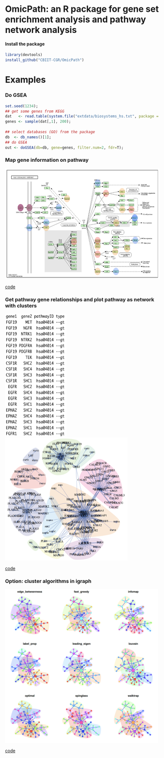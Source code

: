 # OmicPath: an R package for gene set enrichment analysis and pathway network analysis 
#### Install the package
```r
library(devtools)
install_github("CBIIT-CGR/OmicPath")
``` 
 
 
# Examples
### Do GSEA
```r
set.seed(1234);
## get some genes from KEGG 
dat   <- read.table(system.file("extdata/biosystems_hs.txt", package = "OmicPath"));
genes <- sample(dat[,1], 200);

## select databases (GO) from the package
db  <- db_names()[1];
## do GSEA
out <- doGSEA(db=db, gene=genes, filter.num=2, fdr=T);
``` 
 
### Map gene information on pathway
<img src="examples/02do_KEGGplot.png" width="650" height="360">
  
[code](examples/02do_KEGGplot.R)

### Get pathway gene relationships and plot pathway as network with clusters
<img src="examples/03data_network.png" width="200" height="400">  <img src="examples/03plot_network.png" width="400" height="400">
  
[code](examples/03plot_network.R)


### Option: cluster algorithms in igraph
<img src="examples/04do_igraph_cluster.png" width="500" height="500">
  
[code](examples/04do_igraph_cluster.R)
